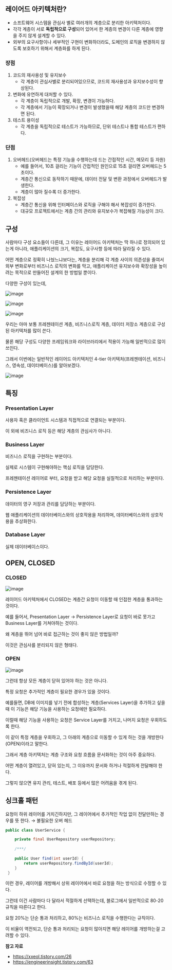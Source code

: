 ## 레이어드 아키텍처란?

- 소프트웨어 시스템을 관심사 별로 여러개의 계층으로 분리한 아키텍처이다.
- 각각 계층이 서로 **독립적으로 구성**되어 있어서 한 계층의 변경이 다른 계층에 영향을 주지 않게 설계할 수 있다.
- 외부의 요구사항이나 세부적인 구현이 변화하더라도, 도메인의 로직을 변경하지 않도록 보호하기 위해서 계층화를 하게 된다.

### 장점

1. 코드의 재사용성 및 유지보수
    - 각 계층이 관심사별로 분리되어있으므로, 코드의 재사용성과 유지보수성이 향상된다.
2. 변화에 유연하게 대처할 수 있다.
    - 각 계층이 독립적으로 개발, 확장, 변경이 가능하다.
    - 각 계층에서 기능이 확장되거나 변경이 발생했을때 해당 계층의 코드만 변경하면 된다.
3. 테스트 용이성
    - 각 계층을 독립적으로 테스트가 가능하므로, 단위 테스트나 통합 테스트가 편하다.

### 단점

1. 오버헤드(오버헤드는 특정 기능을 수행하는데 드는 간접적인 시간, 메모리 등 자원)
    - 예를 들어서, 10초 걸리는 기능이 간접적인 원인으로 15초 걸리면 오버헤드는 5초이다.
    - 계층간 통신으로 동작하기 때문에, 데이터 전달 및 변환 과정에서 오버헤드가 발생한다.
    - 계층이 많아 질수록 더 증가한다.
2. 복잡성
    - 계층간 통신을 위해 인터페이스와 로직을 구해야 해서 복잡성이 증가한다.
    - 대규모 프로젝트에서는 계층 간의 관리와 유지보수가 복잡해질 가능성이 크다.

## 구성

사람마다 구성 요소들이 다른데, 그 이유는 레이어드 아키텍처는 딱 하나로 정의되어 있는게 아니라, 애플리케이션의 크기, 복잡도, 요구사항 등에 따라 달라질 수 있다.

어떤 계층으로 정확히 나눴느냐보다는, 계층을 분리해 각 계층 사이의 의존성을 줄여서 외부 변화로부터 비즈니스 로직의 변화를 막고, 애플리케이션 유지보수와 확장성을 높이려는 목적으로 만들어진 설계의 한 방법일 뿐이다.

다양한 구성이 있는데,

![image](https://github.com/mo2-Study-Group/StudyGroup/assets/70151275/aa42e7f4-24e2-4003-897a-9476a629a5a5)

![image](https://github.com/mo2-Study-Group/StudyGroup/assets/70151275/d1ec3b61-2747-4b29-a479-9edc047ee90c)

![image](https://github.com/mo2-Study-Group/StudyGroup/assets/70151275/1126f168-0302-4256-8431-742060ded549)

우리는 아마 보통 프레젠테이션 계층, 비즈니스로직 계층, 데이터 저장소 계층으로 구성된 아키텍처를 많이 쓴다.

물론 해당 구성도 다양한 프레임워크와 라이브러리에서 적용이 가능해 일반적으로 많이 쓰인다.

그래서 이번에는 일반적인 레이어드 아키텍처인 4-tier 아키텍처(프레젠테이션, 비즈니스, 영속성, 데이터베이스)를 알아보겠다.

![image](https://github.com/mo2-Study-Group/StudyGroup/assets/70151275/3dd802a6-ebfd-40cc-9247-163bbc8697c8)

## 특징

### Presentation Layer

사용자 혹은 클라이언트 시스템과 직접적으로 연결되는 부분이다.

이 외에 비즈니스 로직 등은 해당 계층의 관심사가 아니다.

### Business Layer

비즈니스 로직을 구현하는 부분이다.

실제로 시스템이 구현해야하는 핵심 로직을 담당한다.

프레젠테이션 레이어로 부터, 요청을 받고 해당 요청을 실질적으로 처리하는 부분이다.

### Persistence Layer

데이터의 영구 저장과 관리를 담당하는 부분이다.

웹 애플리케이션의 데이터베이스와의 상호작용을 처리하며, 데이터베이스와의 상호작용을 추상화한다.

### Database Layer

실제 데이터베이스이다.

## OPEN, CLOSED

### CLOSED

![image](https://github.com/mo2-Study-Group/StudyGroup/assets/70151275/afc08705-0a20-4073-bc7d-c53c3d605608)

레이어드 아키텍처에서 CLOSED는 계층간 요청이 이동할 때 인접한 계층을 통과하는 것이다.

예를 들어서, Presentation Layer → Persistence Layer로 요청이 바로 못가고 Business Layer를 거쳐야하는 것이다.

왜 계층을 뛰어 넘어 바로 접근하는 것이 좋지 않은 방법일까?

이것은 관심사를 분리되지 않은 형태다.

### OPEN

![image](https://github.com/mo2-Study-Group/StudyGroup/assets/70151275/6600f4f9-c001-4e2e-b994-01349f48739c)

그런데 항상 모든 계층이 닫혀 있어야 하는 것은 아니다.

특정 요청은 추가적인 계층이 필요한 경우가 있을 것이다.

예를들면, DB에 이미지를 넣기 전에 합성하는 계층(Services Layer)을 추가하고 싶을때 이 기능은 해당 기능을 사용하는 요청에만 필요하다.

이럴때 해당 기능을 사용하는 요청은 Service Layer를 거치고, 나머지 요청은 우회하도록 한다.

이 같이 특정 계층을 우회하고, 그 아래의 계층으로 이동할 수 있게 하는 것을 개방한다(OPEN)이라고 말한다.

그래서 계층 아키텍처는 계층 구조와 요청 흐름을 문서화하는 것이 아주 중요하다.

어떤 계층이 열려있고, 닫혀 있는지, 그 이유까지 문서화 하거나 적절하게 전달해야 한다.

그렇지 않으면 유지 관리, 테스트, 배포 등에서 많은 어려움을 겪게 된다.

## 싱크홀 패턴

요청이 하위 레이어를 거치긴하지만, 그 레이어에서 추가적인 작업 없이 전달만하는 경우를 뜻 한다. → 불필요한 오버 헤드

```java
public class UserService {

	private final UserRepository userRepository;
    
    /***/
    
    public User find(int userId) {
    	return userRepository.findById(userId);
    }
 }
```

이런 경우, 레이어를 개방해서 상위 레이어에서 바로 요청을 하는 방식으로 수정할 수 있다.

그런데 이건 사람마다 다 달라서 적절하게 선택하는데, 블로그에서 일반적으로 80-20 규칙을 따른다고 한다.

요청 20%는 단순 통과 처리하고, 80%는 비즈니스 로직을 수행한다는 규칙이다.

이 비율이 역전되고, 단순 통과 처리되는 요청이 많아지면 해당 레이어를 개방하는걸 고려할 수 있다.

**참고 자료**

- <https://xxeol.tistory.com/26>
- <https://engineerinsight.tistory.com/63>
